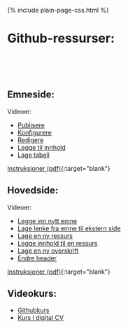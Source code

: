 
{% include plain-page-css.html %}

# Github-ressurser:
<br><br><br>
## Emneside:

Videoer:
* [Publisere](https://titlon.uit.no/hht/git-res/es/video/1.mp4)
* [Konfigurere](https://titlon.uit.no/hht/git-res/es/video/2.mp4)
* [Redigere](https://titlon.uit.no/hht/git-res/es/video/3.mp4)
* [Legge til innhold](https://titlon.uit.no/hht/git-res/es/video/4.mp4)
* [Lage tabell](https://titlon.uit.no/hht/git-res/es/video/5.mp4)


[Instruksjoner (pdf)](https://titlon.uit.no/hht/git-res/es/emneside.pdf){:target="blank"}



## Hovedside:

Videoer:
* [Legge inn nytt emne](https://titlon.uit.no/hht/git-res/hs/video/1.mp4)
* [Lage lenke fra emne til ekstern side](https://titlon.uit.no/hht/git-res/hs/video/3.mp4)
* [Lage en ny ressurs](https://titlon.uit.no/hht/git-res/hs/video/4.1.mp4)
* [Legge innhold til en ressurs](https://titlon.uit.no/hht/git-res/hs/video/4.2.mp4)
* [Lage en ny overskrift](https://titlon.uit.no/hht/git-res/hs/video/5.mp4)
* [Endre header](https://titlon.uit.no/hht/git-res/hs/video/6.mp4)

[Instruksjoner (pdf)](https://titlon.uit.no/hht/git-res/hs/hovedside.pdf){:target="blank"}

## Videokurs:
* [Githubkurs](https://titlon.uit.no/hht/git-res/kursgit.mp4)
* [Kurs i digital CV](https://titlon.uit.no/hht/git-res/digicv.mp4)
